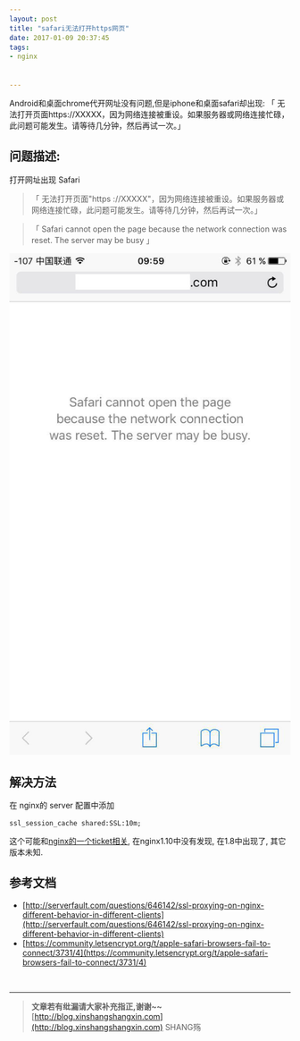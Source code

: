 ```yaml
---
layout: post
title: "safari无法打开https网页"
date: 2017-01-09 20:37:45
tags:
- nginx


---
```


Android和桌面chrome代开网址没有问题,但是iphone和桌面safari却出现: 「 无法打开页面https://XXXXX，因为网络连接被重设。如果服务器或网络连接忙碌，此问题可能发生。请等待几分钟，然后再试一次。」
<!-- more -->



## 问题描述:

打开网址出现 Safari   
  

>「 无法打开页面"https ://XXXXX"，因为网络连接被重设。如果服务器或网络连接忙碌，此问题可能发生。请等待几分钟，然后再试一次。」  

<div></div>

>「 Safari cannot open the page because the network connection was reset. The server may be busy 」

 ![](/img/safari-https/1.jpg)


## 解决方法

在 nginx的 server 配置中添加  
  ```plain
  ssl_session_cache shared:SSL:10m;
  ```
  
这个可能和[nginx的一个ticket相关](https://trac.nginx.org/nginx/ticket/235), 在nginx1.10中没有发现, 在1.8中出现了, 其它版本未知.


## 参考文档

- [http://serverfault.com/questions/646142/ssl-proxying-on-nginx-different-behavior-in-different-clients](http://serverfault.com/questions/646142/ssl-proxying-on-nginx-different-behavior-in-different-clients)
- [https://community.letsencrypt.org/t/apple-safari-browsers-fail-to-connect/3731/4](https://community.letsencrypt.org/t/apple-safari-browsers-fail-to-connect/3731/4)
  
<br>

-----------------------


> **文章若有纰漏请大家补充指正,谢谢~~**
> [http://blog.xinshangshangxin.com](http://blog.xinshangshangxin.com) SHANG殇
